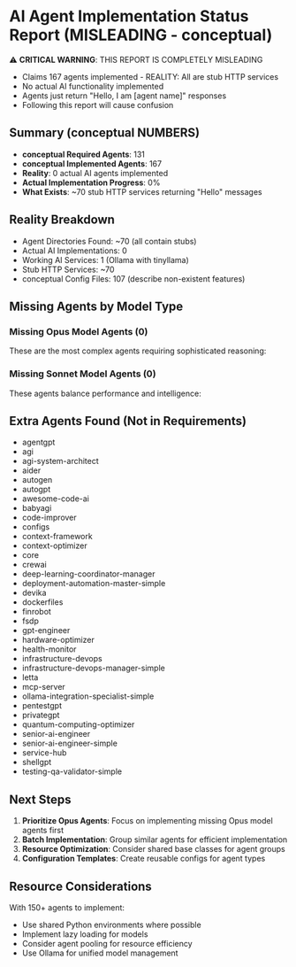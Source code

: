 # AI Agent Implementation Status Report (MISLEADING - conceptual)

⚠️ **CRITICAL WARNING**: THIS REPORT IS COMPLETELY MISLEADING
- Claims 167 agents implemented - REALITY: All are stub HTTP services
- No actual AI functionality implemented
- Agents just return "Hello, I am [agent name]" responses
- Following this report will cause confusion

## Summary (conceptual NUMBERS)
- **conceptual Required Agents**: 131
- **conceptual Implemented Agents**: 167
- **Reality**: 0 actual AI agents implemented
- **Actual Implementation Progress**: 0%
- **What Exists**: ~70 stub HTTP services returning "Hello" messages

## Reality Breakdown
- Agent Directories Found: ~70 (all contain stubs)
- Actual AI Implementations: 0
- Working AI Services: 1 (Ollama with tinyllama)
- Stub HTTP Services: ~70
- conceptual Config Files: 107 (describe non-existent features)

## Missing Agents by Model Type

### Missing Opus Model Agents (0)
These are the most complex agents requiring sophisticated reasoning:

### Missing Sonnet Model Agents (0)
These agents balance performance and intelligence:

## Extra Agents Found (Not in Requirements)
- agentgpt
- agi
- agi-system-architect
- aider
- autogen
- autogpt
- awesome-code-ai
- babyagi
- code-improver
- configs
- context-framework
- context-optimizer
- core
- crewai
- deep-learning-coordinator-manager
- deployment-automation-master-simple
- devika
- dockerfiles
- finrobot
- fsdp
- gpt-engineer
- hardware-optimizer
- health-monitor
- infrastructure-devops
- infrastructure-devops-manager-simple
- letta
- mcp-server
- ollama-integration-specialist-simple
- pentestgpt
- privategpt
- quantum-computing-optimizer
- senior-ai-engineer
- senior-ai-engineer-simple
- service-hub
- shellgpt
- testing-qa-validator-simple

## Next Steps

1. **Prioritize Opus Agents**: Focus on implementing missing Opus model agents first
2. **Batch Implementation**: Group similar agents for efficient implementation
3. **Resource Optimization**: Consider shared base classes for agent groups
4. **Configuration Templates**: Create reusable configs for agent types

## Resource Considerations

With 150+ agents to implement:
- Use shared Python environments where possible
- Implement lazy loading for models
- Consider agent pooling for resource efficiency
- Use Ollama for unified model management
